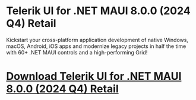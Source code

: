 # Telerik UI for .NET MAUI 8.0.0 (2024 Q4) Retail

Kickstart your cross-platform application development of native Windows, macOS, Android, iOS apps and modernize legacy projects in half the time with 60+ .NET MAUI controls and a high-performing Grid!

# [Download Telerik UI for .NET MAUI 8.0.0 (2024 Q4) Retail](https://developer.team/dotnet/35210-telerik-ui-for-net-maui-800-2024-q4-retail.html)

